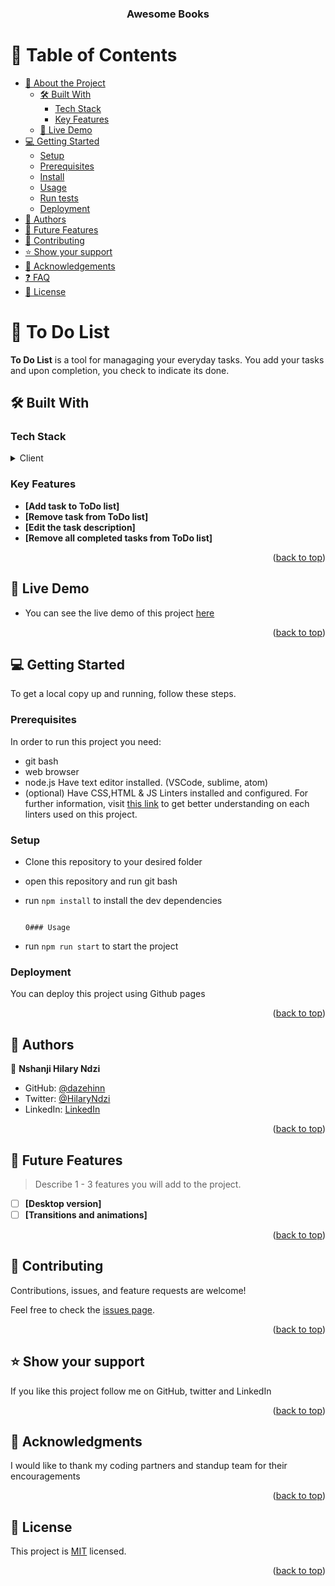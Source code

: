 <a name="readme-top"></a>

<div align="center">

 

  <h3><b>Awesome Books</b></h3>

</div>



# 📗 Table of Contents

- [📖 About the Project](#about-project)
  - [🛠 Built With](#built-with)
    - [Tech Stack](#tech-stack)
    - [Key Features](#key-features)
  - [🚀 Live Demo](#live-demo)
- [💻 Getting Started](#getting-started)
  - [Setup](#setup)
  - [Prerequisites](#prerequisites)
  - [Install](#install)
  - [Usage](#usage)
  - [Run tests](#run-tests)
  - [Deployment](#triangular_flag_on_post-deployment)
- [👥 Authors](#authors)
- [🔭 Future Features](#future-features)
- [🤝 Contributing](#contributing)
- [⭐️ Show your support](#support)
- [🙏 Acknowledgements](#acknowledgements)
- [❓ FAQ](#faq)
- [📝 License](#license)


# 📖 To Do List <a name="about-project"></a>

**To Do List** is a tool for managaging your everyday tasks. You add your tasks and upon completion, you check to indicate its done.

## 🛠 Built With <a name="built-with"></a>

### Tech Stack <a name="tech-stack"></a>

<details>
  <summary>Client</summary>
  <ul>
    <li>HTML</li>
    <li>CSS</li>
    <li> JS </li>
<li>webpack</li>
  </ul>
</details>



### Key Features <a name="key-features"></a>

- **[Add task to ToDo list]**
- **[Remove task from ToDo list]**
- **[Edit the task description]**
- **[Remove all completed tasks from ToDo list]**


<p align="right">(<a href="#readme-top">back to top</a>)</p>

## 🚀 Live Demo <a name="live-demo"></a>

- You can see the live demo of this project [here](https://dazehinn.github.io/to-do-list/dist)

<p align="right">(<a href="#readme-top">back to top</a>)</p>



## 💻 Getting Started <a name="getting-started"></a>

To get a local copy up and running, follow these steps.

### Prerequisites

In order to run this project you need:

- git bash
- web browser
- node.js
Have text editor installed. (VSCode, sublime, atom)
- (optional) Have CSS,HTML & JS Linters installed and configured. For further information, visit [this link](https://github.com/microverseinc/linters-config/blob/master/README.md) to get better understanding on each linters used on this project.

### Setup

* Clone this repository to your desired folder
* open this repository and run git bash 
* run `npm install` to install the dev dependencies


                                                                                                                                                  0### Usage
* run `npm run start` to start the project

### Deployment

You can deploy this project using Github pages


<p align="right">(<a href="#readme-top">back to top</a>)</p>




## 👥 Authors <a name="authors"></a>

👤 **Nshanji Hilary Ndzi**

- GitHub: [@dazehinn](https://github.com/dazehinn)
- Twitter: [@HilaryNdzi](https://twitter.com/HilaryNdzi)
- LinkedIn: [LinkedIn](https://www.linkedin.com/in/nshanji-hilary-ndzi-b3b8a1256/)




<p align="right">(<a href="#readme-top">back to top</a>)</p>



## 🔭 Future Features <a name="future-features"></a>

> Describe 1 - 3 features you will add to the project.

- [ ] **[Desktop version]**
- [ ] **[Transitions and animations]**

<p align="right">(<a href="#readme-top">back to top</a>)</p>



## 🤝 Contributing <a name="contributing"></a>

Contributions, issues, and feature requests are welcome!

Feel free to check the [issues page](../../issues/).

<p align="right">(<a href="#readme-top">back to top</a>)</p>


## ⭐️ Show your support <a name="support"></a>

If you like this project follow me on GitHub, twitter and LinkedIn

<p align="right">(<a href="#readme-top">back to top</a>)</p>



## 🙏 Acknowledgments <a name="acknowledgements"></a>

I would like to thank my coding partners and standup team for their encouragements

<p align="right">(<a href="#readme-top">back to top</a>)</p>



## 📝 License <a name="license"></a>

This project is [MIT](./LICENSE) licensed.


<p align="right">(<a href="#readme-top">back to top</a>)</p>
